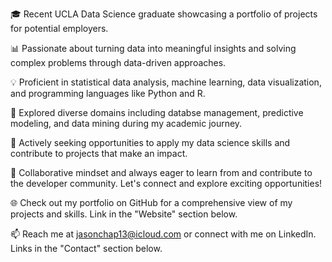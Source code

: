 🎓 Recent UCLA Data Science graduate showcasing a portfolio of projects for potential employers.

📊 Passionate about turning data into meaningful insights and solving complex problems through data-driven approaches.

💡 Proficient in statistical data analysis, machine learning, data visualization, and programming languages like Python and R.

🔬 Explored diverse domains including databse management, predictive modeling, and data mining during my academic journey.

💼 Actively seeking opportunities to apply my data science skills and contribute to projects that make an impact.

🌟 Collaborative mindset and always eager to learn from and contribute to the developer community. Let's connect and explore exciting opportunities!

🌐 Check out my portfolio on GitHub for a comprehensive view of my projects and skills. Link in the "Website" section below.

📫 Reach me at jasonchap13@icloud.com or connect with me on LinkedIn. Links in the "Contact" section below.
